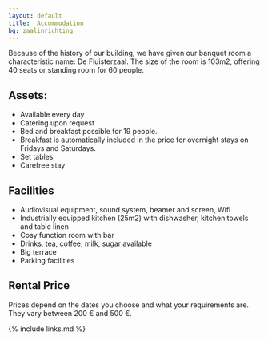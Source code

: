```yaml
---
layout: default
title:  Accommodation
bg: zaalinrichting
---
```



Because of the history of our building, we have given our banquet room a characteristic name: De Fluisterzaal. The size of the room is 103m2, offering 40 seats or standing room for 60 people.


## Assets:

- Available every day
- Catering upon request
- Bed and breakfast possible for 19 people.
- Breakfast is automatically included in the price for overnight stays on Fridays and Saturdays.
- Set tables
- Carefree stay
 
 
## Facilities 

* Audiovisual equipment, sound system, beamer and screen, Wifi
* Industrially equipped kitchen (25m2) with dishwasher, kitchen towels and table linen
* Cosy function room with bar
* Drinks, tea, coffee, milk, sugar available
* Big terrace
* Parking facilities 

 
## Rental Price

Prices depend on the dates you choose and what your requirements are.
They vary between 200 € and 500 €.



{% include links.md %}
